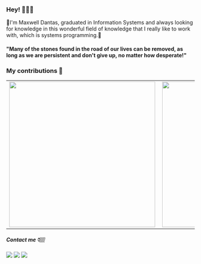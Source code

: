 ### Hey! 🙋🏻‍♀️
 
 ‍🚀I'm Maxwell Dantas, graduated in Information Systems and always looking for knowledge in this wonderful field of knowledge that I really like to work with, which is systems programming.🚀

#### "Many of the stones found in the road of our lives can be removed, as long as we are persistent and don't give up, no matter how desperate!"

### My contributions 👋

<center>
<table>
  <tr>
      <td><img width="390px" align="left" src="https://github-readme-stats.vercel.app/api/top-langs/?username=maxwelldantas&hide=html&layout=compact&theme=dark&langs_count=10" /></td>
      <td><img width="390px" align="left" src="https://github-readme-stats.vercel.app/api?username=maxwelldantas&show_icons=true&theme=dark&include_all_commits=true&count_private=true" /></td>
  </tr>
</table>
</center>

 ##### Contact me 👇🏼 
<div>
  <a href="https://instagram.com/llewxamds" target="_blank"><img src="https://img.shields.io/badge/-Instagram-%23E4405F?style=for-the-badge&logo=instagram&logoColor=white"></a> 
  <a href="mailto:mdszdev@gmail.com" target="_blank"><img src="https://img.shields.io/badge/-Gmail-%23333?style=for-the-badge&logo=gmail&logoColor=white"></a>
  <a href="https://www.linkedin.com/in/maxwelldantas" target="_blank"><img src="https://img.shields.io/badge/-LinkedIn-%230077B5?style=for-the-badge&logo=linkedin&logoColor=white"></a>
</div>
